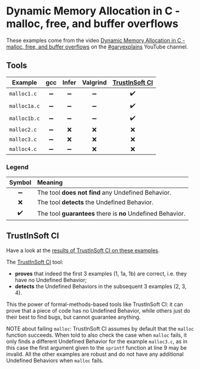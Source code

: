 # Dynamic Memory Allocation in C - malloc, free, and buffer overflows

These examples come from the video [Dynamic Memory Allocation in C - malloc, free, and buffer overflows](https://youtu.be/wadj1UH2gVQ) on the [#garyexplains](https://www.youtube.com/channel/UCRjSO-juFtngAeJGJRMdIZw) YouTube channel.

## Tools

| Example      | gcc                |  Infer             | Valgrind           | [TrustInSoft CI](https://ci.trust-in-soft.com/projects/jakub-zwolakowski/garyexplains-dynamic-memory-allocation/1) |
| ------------ | :----------------: | :----------------: | :----------------: | :----------------: |
| `malloc1.c`  | :heavy_minus_sign: | :heavy_minus_sign: | :heavy_minus_sign: | :heavy_check_mark: |
| `malloc1a.c` | :heavy_minus_sign: | :heavy_minus_sign: | :heavy_minus_sign: | :heavy_check_mark: |
| `malloc1b.c` | :heavy_minus_sign: | :heavy_minus_sign: | :heavy_minus_sign: | :heavy_check_mark: |
| `malloc2.c`  | :heavy_minus_sign: | :x:                | :x:                | :x:                |
| `malloc3.c`  | :heavy_minus_sign: | :x:                | :x:                | :x:                |
| `malloc4.c`  | :heavy_minus_sign: | :heavy_minus_sign: | :x:                | :x:                |

### Legend

| Symbol             | Meaning                                                     |
| :----------------: | :---------------------------------------------------------- |
| :heavy_minus_sign: | The tool **does not find** any Undefined Behavior.          |
| :x:                | The tool **detects** the Undefined Behavior.                |
| :heavy_check_mark: | The tool **guarantees** there is **no** Undefined Behavior. |

## TrustInSoft CI

Have a look at the [results of TrustInSoft CI on these examples](https://ci.trust-in-soft.com/projects/jakub-zwolakowski/garyexplains-dynamic-memory-allocation/1).

The [TrustInSoft CI](https://ci.trust-in-soft.com) tool:
- **proves** that indeed the first 3 examples (1, 1a, 1b) are correct, i.e. they have no Undefined Behavior;
- **detects** the Undefined Behaviors in the subsequent 3 examples (2, 3, 4).

This the power of formal-methods-based tools like TrustInSoft CI: it can prove that a piece of code has no Undefined Behavior, while others just do their best to find bugs, but cannot guarantee anything.

NOTE about failing `malloc`: TrustInSoft CI assumes by default that the `malloc` function succeeds. When told to also check the case when `malloc` fails, it only finds a different Undefined Behavior for the example `malloc3.c`, as in this case the first argument given to the `sprintf` function at line 9 may be invalid. All the other examples are robust and do not have any additional Undefined Behaviors when `malloc` fails.
